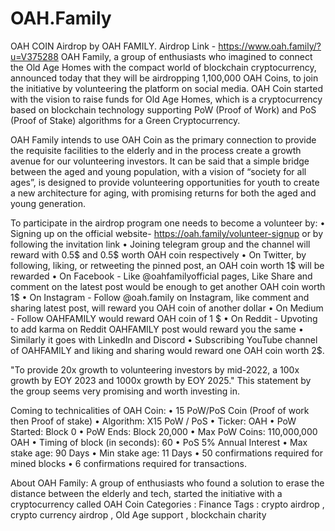 # OAH.Family
OAH COIN Airdrop by OAH FAMILY. Airdrop Link - https://www.oah.family/?u=V375288
OAH Family, a group of enthusiasts who imagined to connect the Old Age Homes with the compact world of blockchain cryptocurrency, announced today that they will be airdropping 1,100,000 OAH Coins, to join the initiative by volunteering the platform on social media. OAH Coin started with the vision to raise funds for Old Age Homes, which is a cryptocurrency based on blockchain technology supporting PoW (Proof of Work) and PoS (Proof of Stake) algorithms for a Green Cryptocurrency.

OAH Family intends to use OAH Coin as the primary connection to provide the requisite facilities to the elderly and in the process create a growth avenue for our volunteering investors. It can be said that a simple bridge between the aged and young population, with a vision of “society for all ages”, is designed to provide volunteering opportunities for youth to create a new architecture for aging, with promising returns for both the aged and young generation.

To participate in the airdrop program one needs to become a volunteer by:
• Signing up on the official website- https://oah.family/volunteer-signup or by following the invitation link
• Joining telegram group and the channel will reward with 0.5$ and 0.5$ worth OAH coin respectively
• On Twitter, by following, liking, or retweeting the pinned post, an OAH coin worth 1$ will be rewarded
• On Facebook - Like @oahfamilyofficial pages, Like Share and comment on the latest post would be enough to get another OAH coin worth 1$
• On Instagram - Follow @oah.family on Instagram, like comment and sharing latest post, will reward you OAH coin of another dollar
• On Medium - Follow OAHFAMILY would reward OAH coin of 1 $
• On Reddit - Upvoting to add karma on Reddit OAHFAMILY post would reward you the same
• Similarly it goes with LinkedIn and Discord
• Subscribing YouTube channel of OAHFAMILY and liking and sharing would reward one OAH coin worth 2$.

"To provide 20x growth to volunteering investors by mid-2022, a 100x growth by EOY 2023 and 1000x growth by EOY 2025." This statement by the group seems very promising and worth investing in.

Coming to technicalities of OAH Coin:
• 15 PoW/PoS Coin (Proof of work then Proof of stake)
• Algorithm: X15 PoW / PoS
• Ticker: OAH
• PoW Started: Block 0
• PoW Ends: Block 20,000
• Max PoW Coins: 110,000,000 OAH
• Timing of block (in seconds): 60
• PoS 5% Annual Interest
• Max stake age: 90 Days
• Min stake age: 11 Days
• 50 confirmations required for mined blocks
• 6 confirmations required for transactions.

About OAH Family: A group of enthusiasts who found a solution to erase the distance between the elderly and tech, started the initiative with a cryptocurrency called OAH Coin
Categories : Finance
Tags : crypto airdrop , crypto currency airdrop , Old Age support , blockchain charity
